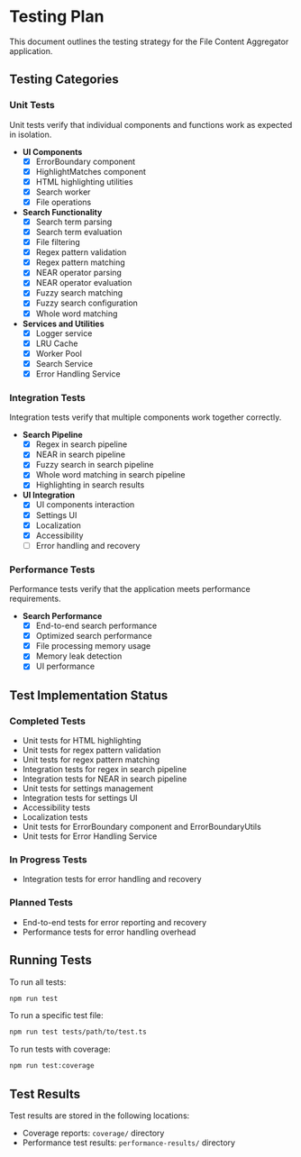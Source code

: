# Testing Plan

This document outlines the testing strategy for the File Content Aggregator application.

## Testing Categories

### Unit Tests

Unit tests verify that individual components and functions work as expected in isolation.

- **UI Components**
  - [x] ErrorBoundary component
  - [x] HighlightMatches component
  - [x] HTML highlighting utilities
  - [x] Search worker
  - [x] File operations

- **Search Functionality**
  - [x] Search term parsing
  - [x] Search term evaluation
  - [x] File filtering
  - [x] Regex pattern validation
  - [x] Regex pattern matching
  - [x] NEAR operator parsing
  - [x] NEAR operator evaluation
  - [x] Fuzzy search matching
  - [x] Fuzzy search configuration
  - [x] Whole word matching

- **Services and Utilities**
  - [x] Logger service
  - [x] LRU Cache
  - [x] Worker Pool
  - [x] Search Service
  - [x] Error Handling Service

### Integration Tests

Integration tests verify that multiple components work together correctly.

- **Search Pipeline**
  - [x] Regex in search pipeline
  - [x] NEAR in search pipeline
  - [x] Fuzzy search in search pipeline
  - [x] Whole word matching in search pipeline
  - [x] Highlighting in search results

- **UI Integration**
  - [x] UI components interaction
  - [x] Settings UI
  - [x] Localization
  - [x] Accessibility
  - [ ] Error handling and recovery

### Performance Tests

Performance tests verify that the application meets performance requirements.

- **Search Performance**
  - [x] End-to-end search performance
  - [x] Optimized search performance
  - [x] File processing memory usage
  - [x] Memory leak detection
  - [x] UI performance

## Test Implementation Status

### Completed Tests

- Unit tests for HTML highlighting
- Unit tests for regex pattern validation
- Unit tests for regex pattern matching
- Integration tests for regex in search pipeline
- Integration tests for NEAR in search pipeline
- Unit tests for settings management
- Integration tests for settings UI
- Accessibility tests
- Localization tests
- Unit tests for ErrorBoundary component and ErrorBoundaryUtils
- Unit tests for Error Handling Service

### In Progress Tests

- Integration tests for error handling and recovery

### Planned Tests

- End-to-end tests for error reporting and recovery
- Performance tests for error handling overhead

## Running Tests

To run all tests:

```bash
npm run test
```

To run a specific test file:

```bash
npm run test tests/path/to/test.ts
```

To run tests with coverage:

```bash
npm run test:coverage
```

## Test Results

Test results are stored in the following locations:

- Coverage reports: `coverage/` directory
- Performance test results: `performance-results/` directory
